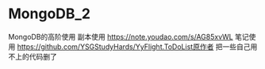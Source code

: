 # MongoDB_2
 MongoDB的高阶使用 副本使用
https://note.youdao.com/s/AG85xvWL 笔记使用   https://github.com/YSGStudyHards/YyFlight.ToDoList原作者 把一些自己用不上的代码删了 
